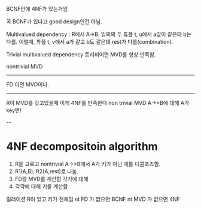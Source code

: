 BCNF안에 4NF가 있는거임

꼭 BCNF가 있다고 good design인건 아님.

Multivalued dependency
: R에서 A->B. 임의의 두 튜플 t, u에서 a값이 같은데 b는 다름. 이럴때, 튜플 t, v에서 a가 같고 b도 같은데 rest가 다름(combination).

Trivial multivalued dependency
트리비어면 MVD를 항상 만족함.

nontrivial MVD

---

FD 이면 MVD이다.

---

R이 MVD를 갖고있을때 이게 4NF를 만족한다
non trivial MVD A->>B에 대해 A가 key면!

--

# 4NF decompositoin algorithm

1. R을 고르고 nontrivial A->>B에서 A가 키가 아닌 애를 디콤포즈함.
2. R1(A,B), R2(A,rest)로 나눔.
3. FD랑 MVD를 계산함 각가에 대해
4. 각각에 대해 키를 계산함

릴레이션 R이 있고 키가 전체임
nt FD 가 없으면 BCNF
nt MVD 가 없으면 4NF
